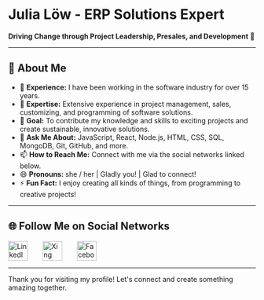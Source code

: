 # Julia Löw - ERP Solutions Expert 

**Driving Change through Project Leadership, Presales, and Development** 👋

---

## 🚀 About Me

- 🔭 **Experience:** I have been working in the software industry for over 15 years.
- 🌱 **Expertise:** Extensive experience in project management, sales, customizing, and programming of software solutions.
- 👯 **Goal:** To contribute my knowledge and skills to exciting projects and create sustainable, innovative solutions.
- 💬 **Ask Me About:** JavaScript, React, Node.js, HTML, CSS, SQL, MongoDB, Git, GitHub, and more.
- 📫 **How to Reach Me:** Connect with me via the social networks linked below.
- 😄 **Pronouns:** she / her | Gladly you! | Glad to connect!
- ⚡ **Fun Fact:** I enjoy creating all kinds of things, from programming to creative projects!

---

## 🌐 Follow Me on Social Networks

<div style="display: flex; gap: 30px;">
    <a href="https://www.linkedin.com/in/julia-löw" target="_blank">
        <img src="https://upload.wikimedia.org/wikipedia/commons/c/ca/LinkedIn_logo_initials.png" alt="LinkedIn" width="40"/>
    </a>
    <a href="https://www.xing.com/profile/Julia_Loew4" target="_blank">
        <img src="https://www.designenlassen.de/blog/wp-content/uploads/2024/03/Xing.png" alt="Xing" width="40"/>
    </a>
    <a href="https://www.facebook.com/JuliaLoew55" target="_blank">
        <img src="https://upload.wikimedia.org/wikipedia/commons/5/51/Facebook_f_logo_%282019%29.svg" alt="Facebook" width="40"/>
    </a>
</div>

---

Thank you for visiting my profile! Let's connect and create something amazing together.
